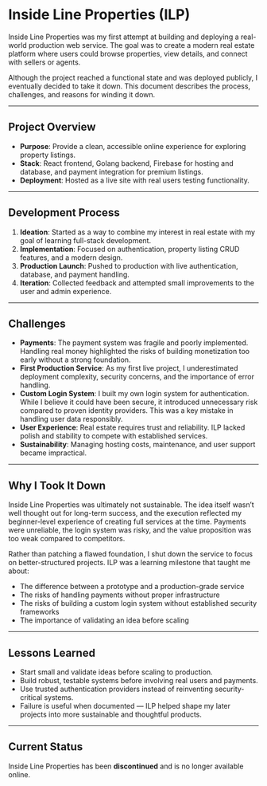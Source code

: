 # Inside Line Properties (ILP)

Inside Line Properties was my first attempt at building and deploying a real-world production web service. The goal was to create a modern real estate platform where users could browse properties, view details, and connect with sellers or agents.

Although the project reached a functional state and was deployed publicly, I eventually decided to take it down. This document describes the process, challenges, and reasons for winding it down.

---

## Project Overview

* **Purpose**: Provide a clean, accessible online experience for exploring property listings.
* **Stack**: React frontend, Golang backend, Firebase for hosting and database, and payment integration for premium listings.
* **Deployment**: Hosted as a live site with real users testing functionality.

---

## Development Process

1. **Ideation**: Started as a way to combine my interest in real estate with my goal of learning full-stack development.
2. **Implementation**: Focused on authentication, property listing CRUD features, and a modern design.
3. **Production Launch**: Pushed to production with live authentication, database, and payment handling.
4. **Iteration**: Collected feedback and attempted small improvements to the user and admin experience.

---

## Challenges

* **Payments**: The payment system was fragile and poorly implemented. Handling real money highlighted the risks of building monetization too early without a strong foundation.
* **First Production Service**: As my first live project, I underestimated deployment complexity, security concerns, and the importance of error handling.
* **Custom Login System**: I built my own login system for authentication. While I believe it could have been secure, it introduced unnecessary risk compared to proven identity providers. This was a key mistake in handling user data responsibly.
* **User Experience**: Real estate requires trust and reliability. ILP lacked polish and stability to compete with established services.
* **Sustainability**: Managing hosting costs, maintenance, and user support became impractical.

---

## Why I Took It Down

Inside Line Properties was ultimately not sustainable. The idea itself wasn’t well thought out for long-term success, and the execution reflected my beginner-level experience of creating full services at the time. Payments were unreliable, the login system was risky, and the value proposition was too weak compared to competitors.

Rather than patching a flawed foundation, I shut down the service to focus on better-structured projects. ILP was a learning milestone that taught me about:

* The difference between a prototype and a production-grade service
* The risks of handling payments without proper infrastructure
* The risks of building a custom login system without established security frameworks
* The importance of validating an idea before scaling

---

## Lessons Learned

* Start small and validate ideas before scaling to production.
* Build robust, testable systems before involving real users and payments.
* Use trusted authentication providers instead of reinventing security-critical systems.
* Failure is useful when documented — ILP helped shape my later projects into more sustainable and thoughtful products.

---

## Current Status

Inside Line Properties has been **discontinued** and is no longer available online.
